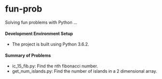 # fun-prob
Solving fun problems with Python ...

#### Development Environment Setup
* The project is built using Python 3.6.2.

#### Summary of Problems
* ic_15_fib.py: Find the nth fibonacci number.
* get_num_islands.py: Find the number of islands in a 2 dimensional array.
